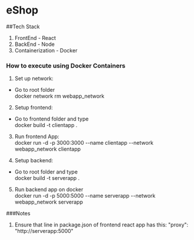 # eShop

##Tech Stack

1. FrontEnd - React
2. BackEnd - Node
3. Containerization - Docker

### How to execute using Docker Containers

1. Set up network: <br />

- Go to root folder <br />
  docker network rm webapp_network <br />

2. Setup frontend: <br />

- Go to frontend folder and type <br />
  docker build -t clientapp . <br />

3. Run frontend App: <br />
   docker run -d -p 3000:3000 --name clientapp --network webapp_network clientapp <br />

4. Setup backend: <br />

- Go to root folder and type <br />
  docker build -t serverapp . <br />

5. Run backend app on docker <br />
   docker run -d -p 5000:5000 --name serverapp --network webapp_network serverapp <br />

###Notes

1. Ensure that line in package.json of frontend react app has this:
   "proxy": "http://serverapp:5000"
